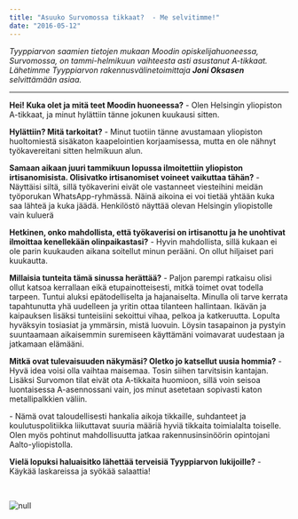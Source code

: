 ```yaml
---
title: "Asuuko Survomossa tikkaat?  - Me selvitimme!"
date: "2016-05-12"
---
```


_Tyyppiarvon saamien tietojen mukaan Moodin opiskelijahuoneessa, Survomossa, on tammi-helmikuun vaihteesta asti asustanut A-tikkaat. Lähetimme Tyyppiarvon rakennusvälinetoimittaja **Joni Oksasen** selvittämään asiaa._

* * *

**Hei! Kuka olet ja mitä teet Moodin huoneessa?** - Olen Helsingin yliopiston A-tikkaat, ja minut hylättiin tänne jokunen kuukausi sitten.

**Hylättiin? Mitä tarkoitat?** - Minut tuotiin tänne avustamaan yliopiston huoltomiestä sisäkaton kaapelointien korjaamisessa, mutta en ole nähnyt työkavereitani sitten helmikuun alun.

**Samaan aikaan juuri tammikuun lopussa ilmoitettiin yliopiston irtisanomisista. Olisivatko irtisanomiset voineet vaikuttaa tähän?** - Näyttäisi siltä, sillä työkaverini eivät ole vastanneet viesteihini meidän työporukan WhatsApp-ryhmässä. Näinä aikoina ei voi tietää yhtään kuka saa lähteä ja kuka jäädä. Henkilöstö näyttää olevan Helsingin yliopistolle vain kuluerä

**Hetkinen, onko mahdollista, että työkaverisi on irtisanottu ja he unohtivat ilmoittaa kenellekään olinpaikastasi?** - Hyvin mahdollista, sillä kukaan ei ole parin kuukauden aikana soitellut minun perääni. On ollut hiljaiset pari kuukautta.

**Millaisia tunteita tämä sinussa herättää?** - Paljon parempi ratkaisu olisi ollut katsoa kerrallaan eikä etupainotteisesti, mitkä toimet ovat todella tarpeen. Tuntui aluksi epätodelliselta ja hajanaiselta. Minulla oli tarve kerrata tapahtunutta yhä uudelleen ja yritin ottaa tilanteen hallintaan. Ikävän ja kaipauksen lisäksi tunteisiini sekoittui vihaa, pelkoa ja katkeruutta. Lopulta hyväksyin tosiasiat ja ymmärsin, mistä luovuin. Löysin tasapainon ja pystyin suuntaamaan aikaisemmin suremiseen käyttämäni voimavarat uudestaan ja jatkamaan elämääni.

**Mitkä ovat tulevaisuuden näkymäsi? Oletko jo katsellut uusia hommia?** - Hyvä idea voisi olla vaihtaa maisemaa. Tosin siihen tarvitsisin kantajan. Lisäksi Survomon tilat eivät ota A-tikkaita huomioon, sillä voin seisoa luontaisessa A-asennossani vain, jos minut asetetaan sopivasti katon metallipalkkien väliin.

\- Nämä ovat taloudellisesti hankalia aikoja tikkaille, suhdanteet ja koulutuspolitiikka liikuttavat suuria määriä hyviä tikkaita toimialalta toiselle. Olen myös pohtinut mahdollisuutta jatkaa rakennusinsinöörin opintojani Aalto-yliopistolla.

**Vielä lopuksi haluaisitko lähettää terveisiä Tyyppiarvon lukijoille?** \- Käykää laskareissa ja syökää salaattia!

 

![null](https://lh3.googleusercontent.com/-c8IO7Cv0nKQ/VzR-Kd6n3rI/AAAAAAAAFgk/QY-J7anH2usHUlA3XDBGBs-3mkKg0dOhg/w1114-h835-no/IMG_0069.JPG)
